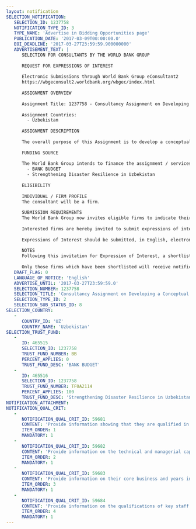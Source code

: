```yaml
---
layout: notification
SELECTION_NOTIFICATION: 
   SELECTION_ID: 1237758
   NOTIFICATION_TYPE_ID: 3
   TYPE_NAME: 'Advertise in Bidding Opportunities page'
   PUBLICATION_DATE: '2017-03-09T00:00:00.0'
   EOI_DEADLINE: '2017-03-27T23:59:59.900000000'
   ADVERTISEMENT_TEXT: |
      SELECTION FOR CONSULTANTS BY THE WORLD BANK GROUP
      
      REQUEST FOR EXPRESSIONS OF INTEREST
      
      Electronic Submissions through World Bank Group eConsultant2
      https://wbgeconsult2.worldbank.org/wbgec/index.html
      
      ASSIGNMENT OVERVIEW
      
      Assignment Title: 1237758 - Consultancy Assignment on Developing a Conceptual Design for the Establishment of a National and Regional Crisis Management Centers in Uzbekistan
      
      Assignment Countries:
        - Uzbekistan
      
      ASSIGNMENT DESCRIPTION
      
      The overall purpose of this Assignment is to develop a conceptual design for the establishment of a National Crisis Management Center (NCMC), and a standardized type for Regional (Republic of Karakalpakstan, provinces and Tashkent city) Crisis Management Centers (RCMCs) with streamlined communications and information systems for crisis management with improved functions and capabilities.
      
      FUNDING SOURCE
      
      The World Bank Group intends to finance the assignment / services described below under the following:
        - BANK BUDGET
        - Strengthening Disaster Resilience in Uzbekistan
      
      ELIGIBILITY
      
      INDIVIDUAL / FIRM PROFILE
      The consultant will be a firm. 
      
      SUBMISSION REQUIREMENTS
      The World Bank Group now invites eligible firms to indicate their interest in providing the services.  Interested firms must provide information indicating that they are qualified to perform the services (brochures, description of similar assignments, experience in similar conditions, availability of appropriate skills among staff, etc. for firms; CV and cover letter for individuals).  Please note that the total size of all attachments should be less than 5MB.  Consultants may associate to enhance their qualifications.
      
      Interested firms are hereby invited to submit expressions of interest.
      
      Expressions of Interest should be submitted, in English, electronically through World Bank Group eConsultant2 (https://wbgeconsult2.worldbank.org/wbgec/index.html)
      
      NOTES
      Following this invitation for Expression of Interest, a shortlist of qualified firms will be formally invited to submit proposals. Shortlisting and selection will be subject to the availability of funding.
      
      Only those firms which have been shortlisted will receive notification. No debrief will be provided to firms which have not been shortlisted.
   DRAFT_FLAG: 0
   LANGUAGE_OF_NOTICE: 'English'
   ADVERTISE_UNTIL: '2017-03-27T23:59:59.0'
   SELECTION_NUMBER: 1237758
   SELECTION_TITLE: 'Consultancy Assignment on Developing a Conceptual Design for the Establishment of a National and Regional Crisis Management Centers in Uzbekistan'
   SELECTION_TYPE_ID: 2
   SELECTION_SUB_STATUS_ID: 8
SELECTION_COUNTRY: 
   - 
      COUNTRY_ID: 'UZ'
      COUNTRY_NAME: 'Uzbekistan'
SELECTION_TRUST_FUND: 
   - 
      ID: 465515
      SELECTION_ID: 1237758
      TRUST_FUND_NUMBER: BB
      PERCENT_APPLIES: 0
      TRUST_FUND_DESC: 'BANK BUDGET'
   - 
      ID: 465516
      SELECTION_ID: 1237758
      TRUST_FUND_NUMBER: TF0A2114
      PERCENT_APPLIES: 100
      TRUST_FUND_DESC: 'Strengthening Disaster Resilience in Uzbekistan'
NOTIFICATION_ATTACHMENT: 
NOTIFICATION_QUAL_CRIT: 
   - 
      NOTIFICATION_QUAL_CRIT_ID: 59681
      CONTENT: 'Provide information showing that they are qualified in the field of the assignment.'
      ITEM_ORDER: 1
      MANDATORY: 1
   - 
      NOTIFICATION_QUAL_CRIT_ID: 59682
      CONTENT: 'Provide information on the technical and managerial capabilities of the firm.'
      ITEM_ORDER: 2
      MANDATORY: 1
   - 
      NOTIFICATION_QUAL_CRIT_ID: 59683
      CONTENT: 'Provide information on their core business and years in business.'
      ITEM_ORDER: 3
      MANDATORY: 1
   - 
      NOTIFICATION_QUAL_CRIT_ID: 59684
      CONTENT: 'Provide information on the qualifications of key staff.'
      ITEM_ORDER: 4
      MANDATORY: 1
---
```

